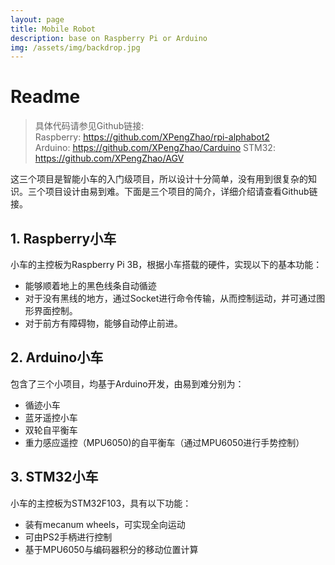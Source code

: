 ```yaml
---
layout: page
title: Mobile Robot
description: base on Raspberry Pi or Arduino
img: /assets/img/backdrop.jpg
---
```


# Readme

> 具体代码请参见Github链接:  
> Raspberry: <https://github.com/XPengZhao/rpi-alphabot2>  
> Arduino: <https://github.com/XPengZhao/Carduino>
> STM32: <https://github.com/XPengZhao/AGV>

这三个项目是智能小车的入门级项目，所以设计十分简单，没有用到很复杂的知识。三个项目设计由易到难。下面是三个项目的简介，详细介绍请查看Github链接。

## 1. Raspberry小车

小车的主控板为Raspberry Pi 3B，根据小车搭载的硬件，实现以下的基本功能：

- 能够顺着地上的黑色线条自动循迹
- 对于没有黑线的地方，通过Socket进行命令传输，从而控制运动，并可通过图形界面控制。
- 对于前方有障碍物，能够自动停止前进。

## 2. Arduino小车

包含了三个小项目，均基于Arduino开发，由易到难分别为：

- 循迹小车
- 蓝牙遥控小车
- 双轮自平衡车
- 重力感应遥控（MPU6050)的自平衡车（通过MPU6050进行手势控制）

## 3. STM32小车

小车的主控板为STM32F103，具有以下功能：

- 装有mecanum wheels，可实现全向运动
- 可由PS2手柄进行控制
- 基于MPU6050与编码器积分的移动位置计算